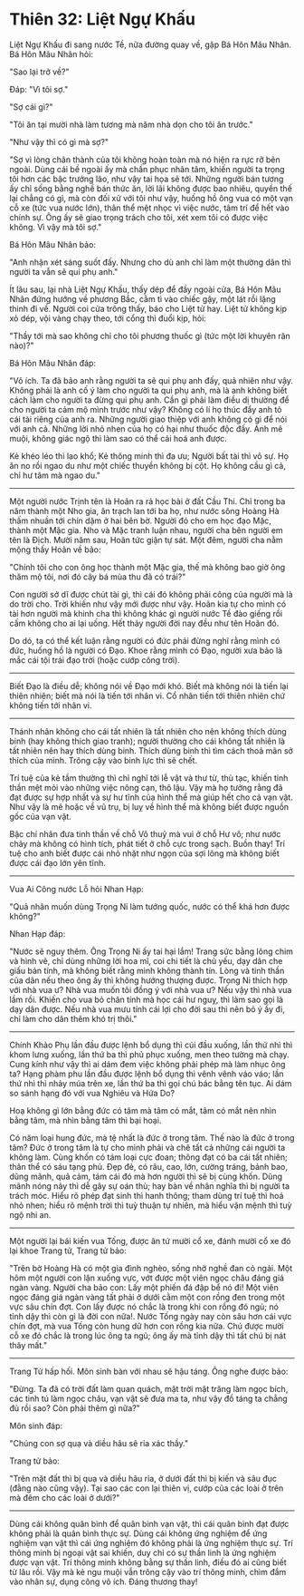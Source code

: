 # Thiên 32: Liệt Ngự Khấu

Liệt Ngự Khấu đi sang nước Tề, nửa đường quay về, gặp Bá Hôn Mâu Nhân. Bá Hôn
Mâu Nhân hỏi:

"Sao lại trở về?"

Đáp: "Vì tôi sợ."

"Sợ cái gì?"

"Tôi ăn tại mười nhà làm tương mà năm nhà dọn cho tôi ăn trước."

"Như vậy thì có gì mà sợ?"

"Sợ vì lòng chân thành của tôi không hoàn toàn mà nó hiện ra rực rỡ bên ngoài.
Dùng cái bề ngoài ấy mà chấn phục nhân tâm, khiến người ta trọng tôi hơn các
bậc trưởng lão, như vậy tai họa sẽ tới. Những người bán tương ấy chỉ sống bằng
nghề bán thức ăn, lời lãi không được bao nhiêu, quyền thế lại chẳng có gì, mà
còn đối xử với tôi như vậy, huống hồ ông vua có một vạn cỗ xe (tức vua nước
lớn), thân thể mệt nhọc vì việc nước, tâm trí để hết vào chính sự. Ông ấy sẽ
giao trọng trách cho tôi, xét xem tôi có được việc không. Vì vậy mà tôi sợ."

Bá Hôn Mâu Nhân bảo:

"Anh nhận xét sáng suốt đấy. Nhưng cho dù anh chỉ làm một thường dân thì người 
ta vẫn sẽ qui phụ anh."

Ít lâu sau, lại nhà Liệt Ngự Khấu, thấy dép để đầy ngoài cửa, Bá Hôn Mâu Nhân
đứng hướng về phương Bắc, cằm tì vào chiếc gậy, một lát rồi lặng thinh đi về.
Người coi cửa trông thấy, báo cho Liệt tử hay. Liệt tử không kịp xỏ dép, vội
vàng chạy theo, tới cổng thì đuổi kịp, hỏi:

"Thầy tới mà sao không chỉ cho tôi phương thuốc gì (tức một lời khuyên răn
nào)?"

Bá Hôn Mâu Nhân đáp:

"Vô ích. Ta đã bảo anh rằng người ta sẽ qui phụ anh đấy, quả nhiên như vậy.
Không phải là anh cố ý làm cho người ta qui phụ anh, mà là anh không biết cách
làm cho người ta đừng qui phụ anh. Cần gì phải làm điều dị thường để cho người
ta cảm mộ mình trước như vậy? Không có lí họ thúc đẩy anh tỏ cái tài riêng của
anh ra. Những người giao thiệp với anh không có gì để nói với anh cả. Những lời
nhỏ nhen của họ có hại như thuốc độc đấy. Anh mê muội, không giác ngộ thì làm
sao có thể cải hoá anh được.

Kẻ khéo léo thì lao khổ; Kẻ thông minh thì đa ưu; Người bất tài thì vô sự. Họ
ăn no rồi ngao du như một chiếc thuyền không bị cột. Họ không cầu gì cả, chỉ 
hư tâm mà ngao du."

***

Một người nước Trịnh tên là Hoãn ra rả học bài ở đất Cầu Thi. Chỉ trong ba năm
thành một Nho gia, ân trạch lan tới ba họ, như nước sông Hoàng Hà thấm nhuần tới
chín dặm ở hai bên bờ. Người đó cho em học đạo Mặc, thành một Mặc gia. Nho và
Mặc tranh luận nhau, người cha bên người em tên là Địch. Mười năm sau, Hoãn tức
giận tự sát. Một đêm, người cha nằm mộng thấy Hoãn về bảo:

"Chính tôi cho con ông học thành một Mặc gia, thế mà không bao giờ ông thăm mộ
tôi, nơi đó cây bá mùa thu đã có trái?"

Con người sở dĩ được chút tài gì, thì cái đó không phải công của người mà là do
trời cho. Trời khiến như vậy mới được như vậy. Hoãn kia tự cho mình có tài hơn
người mà khinh cha thì không khác gì người nước Tề đào giếng rồi cấm không cho
ai lại uống. Hết thảy người đời nay đều như tên Hoãn đó.

Do dó, ta có thể kết luận rằng người có đức phải đừng nghĩ rằng mình có đức,
huống hồ là người có Đạo. Khoe rằng mình có Đạo, người xưa bảo là mắc cái tội
trái đạo trời (hoặc cướp công trời).

***

Biết Đạo là điều dễ; không nói về Đạo mới khó. Biết mà không nói là tiến lại
thiên nhiên; biết mà nói là tiến tới nhân vi. Cổ nhân tiến tới thiên nhiên chứ
không tiến tới nhân vi.

***

Thánh nhân không cho cái tất nhiên là tất nhiên cho nên không thích dùng binh
(hay không thích giao tranh); người thường cho cái không tất nhiên là tất nhiên
nên hay thích dùng binh. Thích dùng binh thì tìm cách thoả mãn sở thích của
mình. Trông cậy vào binh lực thì sẽ chết.

Trí tuệ của kẻ tầm thường thì chỉ nghĩ tới lễ vật và thư từ, thù tạc, khiến
tinh thần mệt mỏi vào những việc nông cạn, thô lậu. Vậy mà họ tưởng rằng đã
đạt được sự hợp nhất và sự hư tĩnh của hình thể mà giúp hết cho cả vạn vật.
Như vậy là mê hoặc về vũ trụ, bị luỵ về hình thể mà không biết được nguồn gốc
của vạn vật.

Bậc chí nhân đưa tinh thần về chỗ Vô thuỷ mà vui ở chỗ Hư vô; như nước chảy mà
không có hình tích, phát tiết ở chỗ cực trong sạch. Buồn thay! Trí tuệ cho anh
biết được cái nhỏ nhặt như ngọn của sợi lông mà không biết được cái đạo lớn
yên tĩnh.

***

Vua Ai Công nước Lỗ hỏi Nhan Hạp:

"Quả nhân muốn dùng Trọng Ni làm tướng quốc, nước có thể khá hơn được không?"

Nhan Hạp đáp:

"Nước sẽ nguy thêm. Ông Trọng Ni ấy tai hại lắm! Trang sức bằng lông chim và
hình vẽ, chỉ dùng những lời hoa mĩ, coi chi tiết là chủ yếu, dạy dân che giấu
bản tính, mà không biết rằng mình không thành tín. Lòng và tinh thần của dân
nếu theo ông ấy thì không hướng thượng được. Trọng Ni thích hợp với nhà vua ư?
Nhà vua muốn tôi đồng ý với nhà vua ư? Nếu vậy thì nhà vua lầm rồi. Khiến cho
vua bỏ chân tính mà học cái hư nguỵ, thì làm sao gọi là dạy dân được. Nếu nhà
vua mưu tính cái lợi cho đời sau thì nên bỏ ý ấy đi, chỉ làm cho dân thêm khó
trị thôi."

***

Chính Khảo Phụ lần đầu được lệnh bổ dụng thì cúi đầu xuống, lần thứ nhì thì
khom lưng xuống, lần thứ ba thì phủ phục xuống, men theo tường mà chạy. Cung
kính như vậy thì ai dám đem việc không phải phép mà làm nhục ông ta? Hạng phàm
phu lần đầu được lệnh bổ dụng thì vênh vênh váo váo; lần thứ nhì thì nhảy múa
trên xe, lần thứ ba thì gọi chú bác bằng tên tục. Ai dám so sánh hạng đó với
vua Nghiêu và Hứa Do?

Hoạ không gì lớn bằng đức có tâm mà tâm có mắt, tâm có mắt nên nhìn bằng tâm,
mà nhìn bằng tâm thì bại hoại.

Có năm loại hung đức, mà tệ nhất là đức ở trong tâm. Thế nào là đức ở trong
tâm? Đức ở trong tâm là tự cho mình phải và chê tất cả những cái người ta không
làm. Cùng khốn có tám loại cực đoan; thông đạt có ba cái tất nhiên; thân thể có
sáu tạng phủ. Đẹp đẻ, có râu, cao, lớn, cường tráng, bảnh bao, dũng mãnh, quả
cảm, tám cái đó mà hơn người thì sẽ bị cùng khốn. Dũng mãnh nóng nảy thì dễ gây
sự oán thù; hay bàn về nhân nghĩa thì bị người ta trách móc. Hiểu rõ phép đạt
sinh thì hanh thông; tham dùng trí tuệ thì hoá nhỏ nhen; hiểu rõ mệnh trời thì
tuỳ thuận tự nhiên, mà hiểu vận mệnh thì tuỳ ngộ nhi an.

***

Một người lại bái kiến vua Tống, được ân tứ mười cổ xe, đánh mười cổ xe đó lại
khoe Trang tử, Trang tử bảo:

"Trên bờ Hoàng Hà có một gia đình nghèo, sống nhờ nghề đan cỏ ngải. Một hôm một
người con lặn xuống vực, vớt được một viên ngọc châu đáng giá ngàn vàng. Người
cha bảo con: Lấy một phiến đá đập bể nó đi! Một viên ngọc đáng giá ngàn vàng
tất phải ở dưới cằm một con rồng đen trong một vực sâu chín đợt. Con lấy được
nó chắc là trong khi con rồng đó ngủ; nó tỉnh dậy thì còn gì là đời con nữa!.
Nước Tống ngày nay còn sâu hơn cái vực chín đợt, mà vua Tống còn hung dữ hơn
con rồng kia nữa. Chú được mười cỗ xe đó chắc là trong lúc ông ta ngủ; ông ấy
mà tỉnh dậy thì tất chú bị nát thây mất."

***

Trang Tử hấp hối. Môn sinh bàn với nhau sẽ hậu táng. Ông nghe được bảo:

"Đừng. Ta đã có trời đất làm quan quách, mặt trời mặt trăng làm ngọc bích, các
tinh tú làm ngọc châu, vạn vật sẽ đưa ma ta, như vậy đồ táng ta chẳng đủ rồi
sao? Còn phải thêm gì nữa?"

Môn sinh đáp:

"Chúng con sợ quạ và diều hâu sẽ rỉa xác thầy."

Trang tử bảo:

"Trên mặt đất thì bị quạ và diều hâu rỉa, ở dưới đất thì bị kiến và sâu đục
(đằng nào cũng vậy). Tại sao các con lại thiên vị, cướp của các loài ở trên mà
đêm cho các loài ở dưới?"

***

Dùng cái không quân bình để quân bình vạn vật, thì cái quân bình đạt được không
phải là quân bình thực sự. Dùng cái không ứng nghiệm để ứng nghiệm vạn vật thì
cái ứng nghiệm đó không phải là ứng nghiệm thực sự. Trí thông minh bị ngoại vật
sai khiến, duy chỉ có sự thần linh là ứng nghiệm được vạn vật. Trí thông minh
không bằng sự thần linh, điều đó ai cũng biết từ lâu rồi. Vậy mà kẻ ngu muội vẫn
trông cậy vào trí thông minh, chìm đắm vào nhân sự, dụng công vô ích. Đáng
thương thay!
